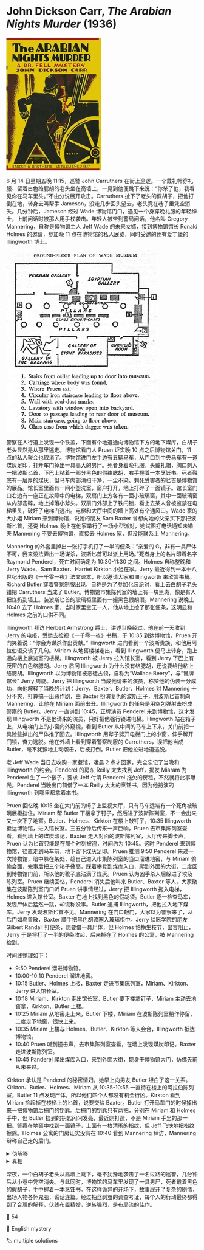 # John Dickson Carr, <i>The Arabian Nights Murder</i> (1936)

<img src=images/1936_cover.jpg width=250/>

6 月 14 日星期五晚 11:15，巡警 John Carruthers 在街上巡逻。一个戴礼帽穿礼服、留着白色络腮胡的老头坐在高墙上，一见到他便跳下来说：“你杀了他，我看见你在马车里头。”不由分说展开攻击。Carruthers 扯下了老头的假胡子，把他打倒在地，转身去叫帮手 Jameson，没走几步回头望去，老头竟在巷子里凭空消失。几分钟后，Jameson 经过 Wade 博物馆门口，遇见一个身穿晚礼服的年轻绅士，上前问话时被那人用手杖袭击。年轻人被带到警局问话，他名叫 Gregory Mannering，自称是博物馆主人 Jeff Wade 的未来女婿，接到博物馆馆长 Ronald Holmes 的邀请，参加晚 11 点在博物馆的私人展览，同时受邀的还有爱丁堡的 Illingworth 博士。

<img src=images/1936_museum.jpg width=400/>

警察在人行道上发现一个铁盖，下面有个地道通向博物馆下方的地下煤库，白胡子老头显然是从那里逃走。博物馆看门人 Pruen 证实晚 10 点之后博物馆关门，11 点的私人聚会也取消了。博物馆进门左手边有五辆马车，从门口到中央马车有一道煤灰足印，打开车门掉出一具高大的男尸。死者身着晚礼服，头戴礼帽，胸口刺入一把波斯匕首，下巴上粘着一部分黑色的假络腮胡，右手握着一本烹饪书。死者鞋底有一层厚的煤灰，但马车内部清扫干净，一尘不染。刺死受害者的匕首是博物馆的展品。馆长室里面有一间小盥洗室，窗户打开，地上打碎了一面镜子。馆长室门口右边有一座正在故障中的电梯，双扇门上方各有一面小玻璃窗，其中一面玻璃窗从内部击碎，地上掉落小斧头。双扇门外部上了铁闩锁，看上去某人曾被监禁在电梯里头，破坏了电梯门逃出。电梯和大厅中间的墙上高处有个通风口。Wade 家的大小姐 Miriam 来到博物馆，说她的朋友 Sam Baxter 曾想向她的父亲买下那把波斯匕首，还说 Holmes 晚上在他家举行了一场小型派对，她试图打电话通知未婚夫 Mannering 不要去博物馆，直接去 Holmes 家，但没能联系上 Mannering。

Mannering 的外套里掉出一张打字机打了一半的便条：“亲爱的 G，非有一具尸体不可，我来设法弄出一场谋杀，波斯匕首可以派上用场。”死者身上的名片印着名字 Raymond Penderel，死亡时间确定为 10:30-11:30 之间。Holmes 自称整晚和 Jerry Wade、Sam Baxter、Harriet Kirkton 小姐在家。Jerry 最近得到一本十八世纪出版的《一千零一夜》法文译本，所以邀请大家和 Illingworth 来欣赏书稿。Richard Butler 穿着警察制服出现，自称是为了参加化装派对，看上去白胡子老头错把 Carruthers 当成了 Butler。博物馆市集陈列室的墙上有一块黑斑，像是有人把煤扔到墙上。装波斯匕首的玻璃柜里面有一撮黑色假胡须。Mannering 说晚上 10:40 去了 Holmes 家，当时家里空无一人，他从地上捡了那张便条，这明显和 Holmes 之前的口供不同。

Illingworth 拜访 Herbert Armstrong 爵士，讲述当晚经过。他在前一天收到 Jerry 的电报，受邀去检视《一千零一夜》书稿，于 10:35 到达博物馆，Pruen 开门笑着说：“你会为谋杀作出贡献。” Illingworth 进门看到一个波斯贵族，和他用阿拉伯语交谈了几句。Miriam 从地窖楼梯走出，看到 Illingworth 便马上转身，跑上通向楼上展览室的楼梯。Illingworth 被 Jerry 拉入馆长室，看到 Jerry 下巴上有茂密的白色络腮胡。Jerry 质问 Illingworth 为什么没有络腮胡，还说要给他粘上络腮胡。Illingworth 以为博物馆被恶徒占领，自称为“Wallace Beery”，与“冒牌馆长” Jerry 周旋。Jerry 把 Illingworth 当成他请来的演员，称赞他的伪装十分成功，向他解释了当晚的计划：Jerry、Baxter、Butler、Holmes 对 Mannering 十分不爽，打算搞一出恶作剧，由 Baxter 扮演复仇的波斯王子，用波斯匕首刺向 Mannering，让他在 Miriam 面前出丑。Illingworth 的任务是用空包弹射击扮成警察的 Butler。Jerry 一直讲到 10:45，正牌演员 Penderel 来到博物馆，这才发现 Illingworth 不是他请来的演员，只好把他强行锁进电梯。Illingworth 站在箱子上，从电梯门上的小窗向外窥视，看到 Butler 从中间的马车上下来，关门前把一具险些掉出的尸体推了回去。Illingworth 用斧子劈开电梯门上的小窗，伸手解开闩锁，奋力逃脱。他在外墙上看到穿着警察制服的 Carruthers，误把他当成 Butler，毫不犹豫地主动袭击，后被打倒。Butler 把他拉进地道逃脱。

老 Jeff Wade 当日去收购一家餐馆，凌晨 2 点才回家，完全忘记了当晚和 Illingworth 的约会。Penderel 的房东 Reilly 太太找到 Jeff，揭发 Miaram 为 Penderel 生了一个孩子，要求 Jeff 付清 Penderel 拖欠的房租，不然就将此事曝光。Penderel 当晚出门前借了一本 Reilly 太太的烹饪书，因为他扮演的 Illingworth 到哪里都拿着本书。

Pruen 回忆晚 10:15 坐在大门前的椅子上监视大厅，只有马车远端有一个死角被玻璃展柜挡住。Miriam 帮 Butler 下楼拿了钉子，然后进了波斯陈列室，不一会出来又一次下了地窖。Butler、Holmes、Kirkton 在楼上敲钉子，10:35 Illingworth 抵达博物馆，进入馆长室。三五分钟后传来一声巨响，Pruen 去市集陈列室查看，看到墙上的煤炭印记，Baxter 走入对面的波斯陈列室，大厅传来脚步声，Pruen 认为匕首只能是在那个时刻被盗，时间约为 10:45。这时 Penderel 来到博物馆，径直走到马车前，地下留下煤灰足印。Pruen 推测 9:50 Penderel 来过一次博物馆，暗中躲在某处，趁自己进入市集陈列室的当口溜进地窖，与 Miriam 偷偷会面，完事后把三个箱子叠高，踩着攀登到煤库入口，爬到外面的大街，二度回到博物馆门前，所以他的靴子底沾满了煤灰。Pruen 认为凶手杀人后躲进了埃及陈列室。Pruen 继续回忆，Penderel 消失后他叫来 Butler、Baxter 等人，大家聚集在波斯陈列室门口听 Pruen 讲事情经过，Jerry 把 Illingworth 拖入电梯，Holmes 进入馆长室。Baxter 在地上找到黑色的假胡须。Butler 逐一检查马车，发现尸体后猛然一跳，却谎称没事。Butler 追捕 Illingworth，把他拉入地下煤库。Jerry 发现波斯匕首不见。Mannering 在门口敲门，大家以为警察来了，从后门如鸟兽散，Baxter 顺手把黑色胡须塞入玻璃柜中。Jerry 给医学院的朋友 Gilbert Randall 打便条，想要借一具尸体，但 Holmes 怕横生枝节，出言阻止，Jerry 于是将打了一半的便条收起，后来掉在了 Holmes 的公寓，被 Mannering 捡到。

时间线整理如下：
* 9:50 Penderel 溜进博物馆。
* 10:00-10:10 Penderel 溜进地窖。
* 10:15 Butler、Holmes 上楼，Baxter 走进市集陈列室，Miriam、Kirkton、Jerry 进入馆长室。
* 10:18 Miriam、Kirkton 走出馆长室，Butler 要下楼拿钉子，Miriam 主动去地窖拿，Kirkton、Butler 上楼。
* 10:25 Miriam 从地窖走上来，Butler 下楼，Miriam 在波斯陈列室稍作停留，二度走下地窖，很快上来。
* 10:35 Miriam 上楼与 Holmes、Butler、Kirkton 等人会合，Illingworth 抵达博物馆。
* 10:40 Pruen 听到撞击声，去市集陈列室查看，在墙上发现煤炭印记。Baxter 走进波斯陈列室。
* 10:45 Panderel 爬出煤库入口，来到外面大街，现身于博物馆大门，仿佛先前从未来过。

Kirkton 承认是 Panderel 的秘密情妇，她早上向男友 Butler 坦白了这一关系。Kirkton、Butler、Holmes、Miriam 从 10:35-10:55 一直待在楼上的阿拉伯陈列室，Butler 11 点发现尸体，所以他们四个人都没有机会行凶。Kirkton 看到 Miriam 捡起掉在楼梯上的匕首，说要交给 Baxter。Butler 打开马车门的时候掉出来一把博物馆后栅门的钥匙。后栅门的钥匙只有两把，分别在 Miriam 和 Holmes 手中，但 Butler 捡到的钥匙闪闪发亮，最近刚打造，不是 Miriam 手里的那一把。警察在地窖中找到一面镜子，上面有一枚清晰的指纹，但 Jeff 飞快地把指纹擦除。Holmes 公寓的门房证实没有在 10:40 看到 Mannering 拜访，Mannering 辩称自己走的后门。

<details><summary>伪解答</summary>
从门口到马车的煤灰越走越少，而死者鞋底却有一层厚煤灰，说明死者不是自己走进马车，而是被人从地窖搬进马车。死者下颚有胶水痕迹，说明络腮胡曾完全固定在脸颊上，但现在只有部分附着于下巴上，说明凶手从死者脸上撕下络腮胡，又匆忙将它粘回。死者眼镜缎带在大衣衣领外面，也是凶手仓促将眼镜挂回。种种迹象表明凶手拿走死者的眼睛和假络腮胡，在 10:45 假扮死者走入博物馆，在地下留下煤灰痕迹，那时 Panderel 已经死亡。10:45 之后地窖入口一直有 Pruen 监视，所以凶手是在 10:15-10:45 搬运 Panderel 的尸体，唯独 10:40-10:45 的空隙 Pruen 不在岗位上。凶手 10:40 躲在地窖门马车后面，向市集陈列室丢出煤炭，引开 Pruen，搬运尸体。Miriam 10:18 带着匕首和假胡须下地窖，所以 Panderel 是在 10:20-10:40 之间被杀。

Miriam 向 Mannering 透露了恶作剧的内容，还让他复制了一把后栅门的钥匙。Miriam 约 Mannering 在地窖见面，捡起匕首是为了给他看即将“杀死”他的凶器，没想到在那里遇到了 Panderel，被敲诈一万英镑封口费。Miriam 来不及处理匕首和假胡须，叫 Panderel 赶紧离开，一个人仓促逃回楼上。Mannering 捡起匕首刺死 Panderel，假扮成死者二度进入博物馆。Mannering 没有去过 Holmes 的公寓，自然也就没有不在场证明。
</details>

<details><summary>真相</summary>
Mannering 没有去 Holmes 的公寓，便条上沾有煤灰（伏线），所以他是在杀人现场捡到了便条。这说明 Jerry 坐电梯去过地窖，在那里掉了便条。10:35 Illingworth 走向馆长室，Jerry 走出来指责他不应该浪费口舌（伏线），但 Jerry 在馆长室不应该能听到 Illingworth 说话，这说明他曾经待在电梯里。警察在电梯里没有找到除了 Illingworth 以外的指纹，说明 Jerry 擦除了电梯里的指纹。Jerry 用桌上的螺丝起子（伏线）可以简单地把电梯搞坏或者修好。Jerry 偷听到 Panderel 和 Miriam 的对话，等 Miriam 上楼后，冲出来刺死了 Panderel，然后坐电梯回到一楼，擦掉电梯内的指纹，让电梯再度故障。Mannering 目睹一切，替 Jerry 掩护搬运尸体，扮演死者二度进入博物馆。
</details>

深夜，一个白胡子老头从高墙上跳下，毫不犹豫地袭击了一名过路的巡警，几分钟后从小巷中凭空消失。与此同时，博物馆的马车里发现了一具男尸，死者戴着黑色的假胡子，手中握着一本烹饪书。在这样诡异的开场下，故事展开了复杂的剧情，出场人物各怀鬼胎，谎话连篇。经过抽丝剥茧的调查考证，每个人的行动最终都得到了合理的解释，伏线布置精妙，逆转强烈，是布局流的佳作。

:link: 54

:file_folder: English mystery

:label: multiple solutions
